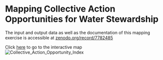 # Mapping Collective Action Opportunities for Water Stewardship

The input and output data as well as the documentation of this mapping exercise is accessible at [zenodo.org/record/7782485](https://zenodo.org/record/7782485)

Click [here](https://panda.maps.arcgis.com/apps/mapviewer/index.html?webmap=8d5c4bf6c6ff46c1a5c00e0b62e0b821) to go to the interactive map
![Collective_Action_Opportunity_Index](https://user-images.githubusercontent.com/73111463/225402479-cba45c77-64fd-4503-b6cf-3e2dd7f0c7a2.jpg)

